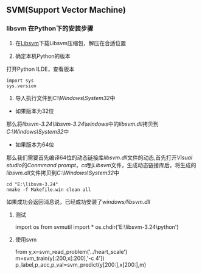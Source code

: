 ## SVM(Support Vector Machine)


### libsvm 在Python下的安装步骤
1.  在[Libsvm](https://www.csie.ntu.edu.tw/~cjlin/libsvm/)下载Libsvm压缩包，解压在合适位置

1.  确定本机Python的版本

打开Python ILDE，查看版本

    import sys
    sys.version

1.  导入执行文件到*C:\Windows\System32*中

- 如果版本为32位

那么将*libsvm-3.24\libsvm-3.24\windows*中的*libsvm.dll*拷贝到*C:\Windows\System32*中

- 如果版本为64位

那么我们需要首先编译64位的动态链接库*libsvm.dll*文件的动态,首先打开*Visual studio*的*Conmmand prompt*，*cd*到*Libsvm*文件，生成动态链接库后，将生成的*libsvm.dll*文件拷贝到*C:\Windows\System32*中

    cd "E:\libsvm-3.24"
    nmake -f Makefile.win clean all

如果成功会返回消息说，已经成功安装了*windows/libsvm.dll*

1.  测试

    import os
    from svmutil import *
    os.chdir('E:\libsvm-3.24\python')

1.  使用svm

    from y,x=svm_read_problem('../heart_scale')
    m=svm_train(y[:200,x[:200],'-c 4'])
    p_label,p_acc,p_val=svm_predict(y[200:],x[200:],m) 


